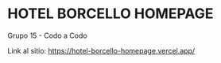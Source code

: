 # HOTEL BORCELLO HOMEPAGE

Grupo 15 - Codo a Codo

Link al sitio: https://hotel-borcello-homepage.vercel.app/
